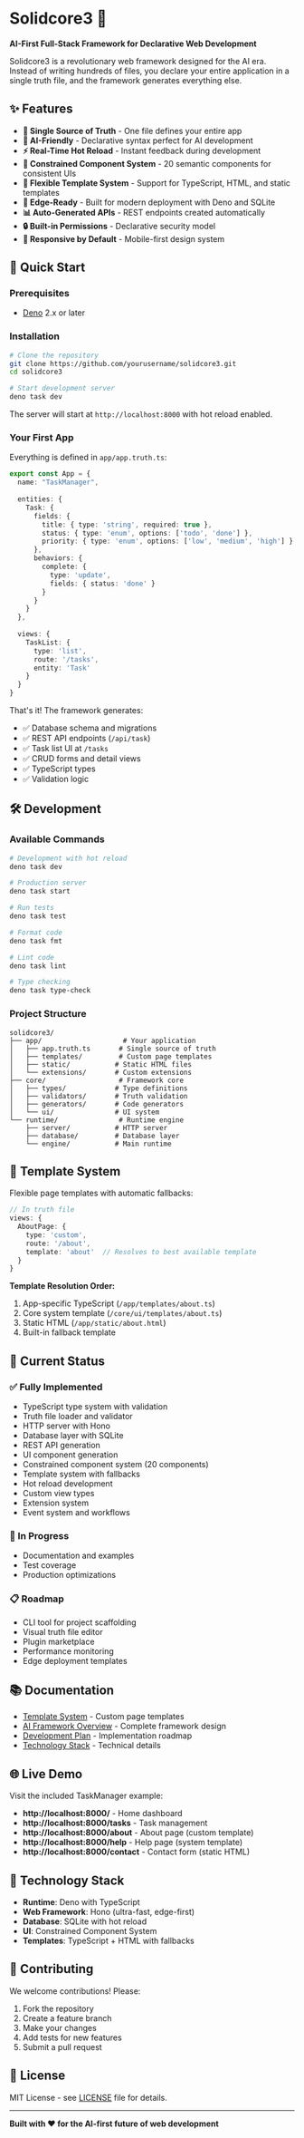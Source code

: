# Solidcore3 🚀

**AI-First Full-Stack Framework for Declarative Web Development**

Solidcore3 is a revolutionary web framework designed for the AI era. Instead of writing hundreds of files, you declare your entire application in a single truth file, and the framework generates everything else.

## ✨ Features

- **🎯 Single Source of Truth** - One file defines your entire app
- **🤖 AI-Friendly** - Declarative syntax perfect for AI development
- **⚡ Real-Time Hot Reload** - Instant feedback during development  
- **🎨 Constrained Component System** - 20 semantic components for consistent UIs
- **🔄 Flexible Template System** - Support for TypeScript, HTML, and static templates
- **🚀 Edge-Ready** - Built for modern deployment with Deno and SQLite
- **📊 Auto-Generated APIs** - REST endpoints created automatically
- **🔒 Built-in Permissions** - Declarative security model
- **📱 Responsive by Default** - Mobile-first design system

## 🚀 Quick Start

### Prerequisites

- [Deno](https://deno.land/) 2.x or later

### Installation

```bash
# Clone the repository
git clone https://github.com/yourusername/solidcore3.git
cd solidcore3

# Start development server
deno task dev
```

The server will start at `http://localhost:8000` with hot reload enabled.

### Your First App

Everything is defined in `app/app.truth.ts`:

```typescript
export const App = {
  name: "TaskManager",
  
  entities: {
    Task: {
      fields: {
        title: { type: 'string', required: true },
        status: { type: 'enum', options: ['todo', 'done'] },
        priority: { type: 'enum', options: ['low', 'medium', 'high'] }
      },
      behaviors: {
        complete: {
          type: 'update',
          fields: { status: 'done' }
        }
      }
    }
  },
  
  views: {
    TaskList: {
      type: 'list',
      route: '/tasks',
      entity: 'Task'
    }
  }
}
```

That's it! The framework generates:
- ✅ Database schema and migrations
- ✅ REST API endpoints (`/api/task`)
- ✅ Task list UI at `/tasks`
- ✅ CRUD forms and detail views
- ✅ TypeScript types
- ✅ Validation logic

## 🛠️ Development

### Available Commands

```bash
# Development with hot reload
deno task dev

# Production server
deno task start

# Run tests
deno task test

# Format code
deno task fmt

# Lint code  
deno task lint

# Type checking
deno task type-check
```

### Project Structure

```
solidcore3/
├── app/                    # Your application
│   ├── app.truth.ts       # Single source of truth
│   ├── templates/         # Custom page templates
│   ├── static/           # Static HTML files
│   └── extensions/       # Custom extensions
├── core/                  # Framework core
│   ├── types/            # Type definitions
│   ├── validators/       # Truth validation
│   ├── generators/       # Code generators
│   └── ui/               # UI system
└── runtime/               # Runtime engine
    ├── server/           # HTTP server
    ├── database/         # Database layer
    └── engine/           # Main runtime
```

## 🎨 Template System

Flexible page templates with automatic fallbacks:

```typescript
// In truth file
views: {
  AboutPage: {
    type: 'custom',
    route: '/about',
    template: 'about'  // Resolves to best available template
  }
}
```

**Template Resolution Order:**
1. App-specific TypeScript (`/app/templates/about.ts`)
2. Core system template (`/core/ui/templates/about.ts`)
3. Static HTML (`/app/static/about.html`)
4. Built-in fallback template

## 🎯 Current Status

### ✅ Fully Implemented
- TypeScript type system with validation
- Truth file loader and validator
- HTTP server with Hono
- Database layer with SQLite
- REST API generation
- UI component generation
- Constrained component system (20 components)
- Template system with fallbacks
- Hot reload development
- Custom view types
- Extension system
- Event system and workflows

### 🚧 In Progress
- Documentation and examples
- Test coverage
- Production optimizations

### 📋 Roadmap
- CLI tool for project scaffolding
- Visual truth file editor
- Plugin marketplace
- Performance monitoring
- Edge deployment templates

## 📚 Documentation

- [Template System](README-TEMPLATES.md) - Custom page templates
- [AI Framework Overview](ai-framework-overview.md) - Complete framework design
- [Development Plan](development-plan.md) - Implementation roadmap
- [Technology Stack](technology-stack.md) - Technical details

## 🌐 Live Demo

Visit the included TaskManager example:
- **http://localhost:8000/** - Home dashboard
- **http://localhost:8000/tasks** - Task management
- **http://localhost:8000/about** - About page (custom template)
- **http://localhost:8000/help** - Help page (system template)
- **http://localhost:8000/contact** - Contact form (static HTML)

## 🔧 Technology Stack

- **Runtime**: Deno with TypeScript
- **Web Framework**: Hono (ultra-fast, edge-first)
- **Database**: SQLite with hot reload
- **UI**: Constrained Component System
- **Templates**: TypeScript + HTML with fallbacks

## 🤝 Contributing

We welcome contributions! Please:
1. Fork the repository
2. Create a feature branch
3. Make your changes
4. Add tests for new features
5. Submit a pull request

## 📄 License

MIT License - see [LICENSE](LICENSE) file for details.

---

**Built with ❤️ for the AI-first future of web development**